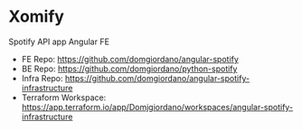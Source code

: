 # Xomify

Spotify API app Angular FE

* FE Repo: https://github.com/domgiordano/angular-spotify
* BE Repo: https://github.com/domgiordano/python-spotify
* Infra Repo: https://github.com/domgiordano/angular-spotify-infrastructure
* Terraform Workspace: https://app.terraform.io/app/Domjgiordano/workspaces/angular-spotify-infrastructure
